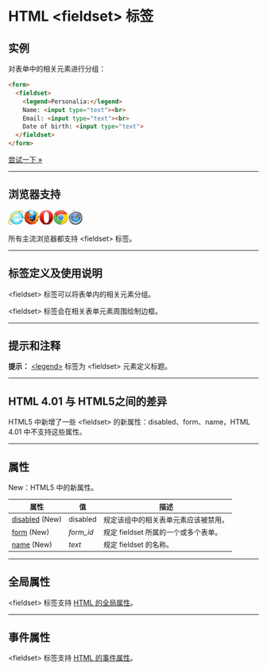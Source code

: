 # HTML &lt;fieldset&gt; 标签

## 实例

对表单中的相关元素进行分组：

```HTML
<form>
  <fieldset>
    <legend>Personalia:</legend>
    Name: <input type="text"><br>
    Email: <input type="text"><br>
    Date of birth: <input type="text">
  </fieldset>
</form>
```

[尝试一下 »](http://www.runoob.com/try/try.php?filename=tryhtml_fieldset)

--------

## 浏览器支持

![Internet Explorer](images/compatible_ie.gif)![Firefox](images/compatible_firefox.gif)![Opera](images/compatible_opera.gif)![Google Chrome](images/compatible_chrome.gif)![Safari](images/compatible_safari.gif)

所有主流浏览器都支持 &lt;fieldset&gt; 标签。

--------

## 标签定义及使用说明

&lt;fieldset&gt; 标签可以将表单内的相关元素分组。

&lt;fieldset&gt; 标签会在相关表单元素周围绘制边框。

--------

## 提示和注释

**提示：** [&lt;legend&gt;](083_tag-legend.md) 标签为 &lt;fieldset&gt; 元素定义标题。

--------

## HTML 4.01 与 HTML5之间的差异

HTML5 中新增了一些 &lt;fieldset&gt; 的新属性：disabled、form、name，HTML 4.01 中不支持这些属性。

--------

## 属性

New：HTML5 中的新属性。

| 属性 | 值 | 描述 |
| ---- | ---- | ---- |
| [disabled](att-fieldset-disabled.html) (New) | disabled | 规定该组中的相关表单元素应该被禁用。 |
| [form](att-fieldset-form.html) (New) | _form_id_ | 规定 fieldset 所属的一个或多个表单。 |
| [name](att-fieldset-name.html) (New) | _text_ | 规定 fieldset 的名称。 |

--------

## 全局属性

&lt;fieldset&gt; 标签支持 [HTML 的全局属性](003_ref-standardattributes.md)。

--------

## 事件属性

&lt;fieldset&gt; 标签支持 [HTML 的事件属性](004_ref-eventattributes.md)。
